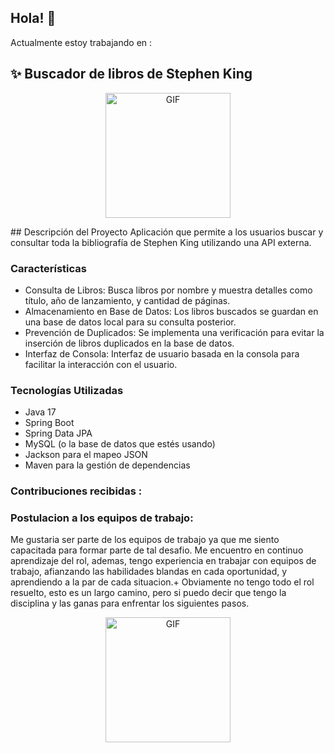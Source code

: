 
## Hola! :orange_heart:
Actualmente estoy trabajando en : 
## ✨ Buscador de libros de Stephen King
 
 <p align="center">
<img alt="GIF" src="https://media2.giphy.com/media/v1.Y2lkPTc5MGI3NjExMDh0eHhmOGdxam0zOHFpMjV6ZHR3bHByY28wMXM5eGY0dGZkbG1vbCZlcD12MV9pbnRlcm5hbF9naWZfYnlfaWQmY3Q9Zw/j45rXOoCW623xFG3eT/giphy.webp" width = 200/>
</p>
## Descripción del Proyecto
Aplicación que permite a los usuarios buscar y consultar toda la bibliografía de Stephen King utilizando una API externa.

### Características
- Consulta de Libros: Busca libros por nombre y muestra detalles como título, año de lanzamiento, y cantidad de páginas.
- Almacenamiento en Base de Datos: Los libros buscados se guardan en una base de datos local para su consulta posterior.
- Prevención de Duplicados: Se implementa una verificación para evitar la inserción de libros duplicados en la base de datos.
- Interfaz de Consola: Interfaz de usuario basada en la consola para facilitar la interacción con el usuario.


### Tecnologías Utilizadas
- Java 17
- Spring Boot
- Spring Data JPA
- MySQL (o la base de datos que estés usando)
- Jackson para el mapeo JSON
- Maven para la gestión de dependencias

### Contribuciones recibidas :

### Postulacion a los equipos de trabajo:
Me gustaria ser parte de los equipos de trabajo ya que me siento capacitada para formar parte de tal desafio.
Me encuentro en continuo aprendizaje del rol, ademas, tengo experiencia en trabajar con equipos de trabajo, afianzando las habilidades blandas en cada oportunidad, y aprendiendo a la par de cada situacion.+
Obviamente no tengo todo el rol resuelto, esto es un largo camino, pero si puedo decir que tengo la disciplina y las ganas para enfrentar los siguientes pasos.
<p align="center">
<img alt="GIF" src="https://media1.giphy.com/media/v1.Y2lkPTc5MGI3NjExNnBiaG1sNmI5dzVlMDg1dHZ4bWV2OG13djhoZm0zajk2Z2o2OG54YiZlcD12MV9pbnRlcm5hbF9naWZfYnlfaWQmY3Q9Zw/Ll37bXYmQecEdBpmmM/giphy.webp" width = 200/>
</p>
